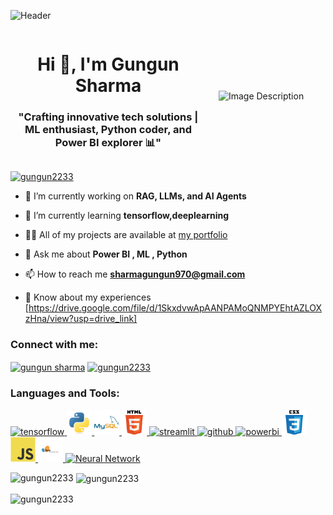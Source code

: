 ![Header](https://i.imgur.com/K54NkJW.png)
<div style="overflow: hidden; display: flex; flex-direction: row-reverse; align-items: center;">
    <img src="https://miro.medium.com/v2/resize:fit:640/format:webp/1*vBi4Ycgdn5t3lu2SvQXuog.gif" alt="Image Description" style="width: 400px; margin-left: 20px;">
    <div>
        <h1 align="center">Hi 👋, I'm Gungun Sharma</h1>
        <h3 align="center">"Crafting innovative tech solutions | ML enthusiast, Python coder, and Power BI explorer 📊"</h3>
    </div>
</div>



<p align="left"> <a href="https://github.com/ryo-ma/github-profile-trophy"><img src="https://github-profile-trophy.vercel.app/?username=gungun2233" alt="gungun2233" /></a> </p>

- 🔭 I’m currently working on **RAG, LLMs, and AI Agents**

- 🌱 I’m currently learning **tensorflow,deeplearning**

- 👨‍💻 All of my projects are available at [my portfolio](https://gungun2233.github.io/my-portfolio/)

- 💬 Ask me about **Power BI , ML , Python**

- 📫 How to reach me **sharmagungun970@gmail.com**

- 📄 Know about my experiences [https://drive.google.com/file/d/1SkxdvwApAANPAMoQNMPYEhtAZLOXzHna/view?usp=drive_link]

<h3 align="left">Connect with me:</h3>
<p align="left">
<a href="https://linkedin.com/in/gungun sharma" target="blank"><img align="center" src="https://raw.githubusercontent.com/rahuldkjain/github-profile-readme-generator/master/src/images/icons/Social/linked-in-alt.svg" alt="gungun sharma" height="30" width="40" /></a>
<a href="https://www.leetcode.com/gungun2233" target="blank"><img align="center" src="https://raw.githubusercontent.com/rahuldkjain/github-profile-readme-generator/master/src/images/icons/Social/leet-code.svg" alt="gungun2233" height="30" width="40" /></a>
</p>

<h3 align="left">Languages and Tools:</h3>
<a href="https://www.tensorflow.org" target="_blank" rel="noreferrer"> 
    <img src="https://www.vectorlogo.zone/logos/tensorflow/tensorflow-icon.svg" alt="tensorflow" width="40" height="40"/> 
</a> 
<a href="https://www.python.org" target="_blank" rel="noreferrer"> 
    <img src="https://raw.githubusercontent.com/devicons/devicon/master/icons/python/python-original.svg" alt="python" width="40" height="40"/> 
</a> 
<a href="https://www.mysql.com/" target="_blank" rel="noreferrer"> 
    <img src="https://raw.githubusercontent.com/devicons/devicon/master/icons/mysql/mysql-original-wordmark.svg" alt="mysql" width="40" height="40"/> 
</a>  
<a href="https://www.w3.org/html/" target="_blank" rel="noreferrer"> 
    <img src="https://raw.githubusercontent.com/devicons/devicon/master/icons/html5/html5-original-wordmark.svg" alt="html5" width="40" height="40"/> 
</a>
<a href="https://streamlit.io/" target="_blank" rel="noreferrer">
    <img src="https://streamlit.io/images/brand/streamlit-mark-color.svg" alt="streamlit" width="40" height="40"/>
</a>
<a href="https://github.com/" target="_blank" rel="noreferrer">
    <img src="https://github.githubassets.com/images/modules/logos_page/GitHub-Mark.png" alt="github" width="40" height="40"/>
</a>
<a href="https://powerbi.microsoft.com/" target="_blank" rel="noreferrer">
    <img src="https://upload.wikimedia.org/wikipedia/commons/c/cf/New_Power_BI_Logo.svg" alt="powerbi" width="40" height="40"/>
</a>
<a href="https://developer.mozilla.org/en-US/docs/Web/CSS" target="_blank" rel="noreferrer">
    <img src="https://raw.githubusercontent.com/devicons/devicon/master/icons/css3/css3-original-wordmark.svg" alt="css3" width="40" height="40"/>
</a>
<a href="https://developer.mozilla.org/en-US/docs/Web/JavaScript" target="_blank" rel="noreferrer">
    <img src="https://raw.githubusercontent.com/devicons/devicon/master/icons/javascript/javascript-original.svg" alt="javascript" width="40" height="40"/>
</a>
<a href="https://scikit-learn.org/" target="_blank" rel="noreferrer">
    <img src="https://raw.githubusercontent.com/scikit-learn/scikit-learn/main/doc/logos/scikit-learn-logo.svg" alt="scikit-learn" width="40" height="40"/>
</a>
<a href="https://en.wikipedia.org/wiki/Artificial_neural_network" target="_blank" rel="noreferrer">
    <img src="https://upload.wikimedia.org/wikipedia/commons/thumb/e/e4/Artificial_neural_network.svg/512px-Artificial_neural_network.svg.png" alt="Neural Network" width="40" height="40"/>
</a>


 </p>

<p><img align="left" src="https://github-readme-stats.vercel.app/api/top-langs?username=gungun2233&show_icons=true&locale=en&layout=compact" alt="gungun2233" /></p>

<p>&nbsp;<img align="center" src="https://github-readme-stats.vercel.app/api?username=gungun2233&show_icons=true&locale=en" alt="gungun2233" /></p>

<p><img align="center" src="https://github-readme-streak-stats.herokuapp.com/?user=gungun2233&" alt="gungun2233" /></p>
